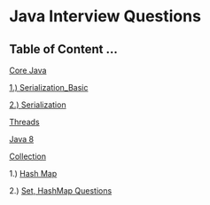 # Java Interview Questions

## Table of Content ... 

[Core Java](https://github.com/Rajeev-singh-git/Java_Interview_Question/blob/main/JavaCore/src/Oops_README.md)

[1.) Serialization_Basic](https://github.com/Rajeev-singh-git/Java_Interview_Question/blob/main/JavaCore/src/Serialization.md)

[2.) Serialization](https://github.com/Rajeev-singh-git/Java_Interview_Question/blob/main/JavaCore/src/Serialization2.md)

[Threads](https://github.com/Rajeev-singh-git/Java_Interview_Question/blob/main/MultiThreading/src/MultiThread_README.md)

[Java 8](https://github.com/Rajeev-singh-git/Java_Interview_Question/blob/main/Java%208/Java%208_README.md)

[Collection](https://github.com/Rajeev-singh-git/Java_Interview_Question/blob/main/Collections/Collections_README.md)

 1.) [Hash Map](https://github.com/Rajeev-singh-git/Java_Interview_Question/blob/main/Collections/src/Map/HashMap_README.md)
 
 2.) [Set, HashMap Questions](https://github.com/Rajeev-singh-git/Java_Interview_Question/blob/main/Collections/src/Map/HashMap_Interview_Question.md) 
